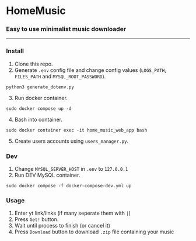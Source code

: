 # HomeMusic
### Easy to use minimalist music downloader

---
### Install
1. Clone this repo.
2. Generate `.env` config file and change config values (`LOGS_PATH`, `FILES_PATH` and `MYSQL_ROOT_PASSWORD`).
```
python3 generate_dotenv.py
```
3. Run docker container.
```
sudo docker compose up -d
```
4. Bash into container.
```
sudo docker container exec -it home_music_web_app bash
```
5. Create users accounts using `users_manager.py`.

### Dev
1. Change `MYSQL_SERVER_HOST` in `.env` to `127.0.0.1`
2. Run DEV MySQL container.
```
sudo docker compose -f docker-compose-dev.yml up
```

### Usage
1. Enter yt link/links (if many seperate them with `|`)
2. Press `Get!` button.
3. Wait until process to finish (or cancel it)
4. Press `Download` button to download `.zip` file containing your music
